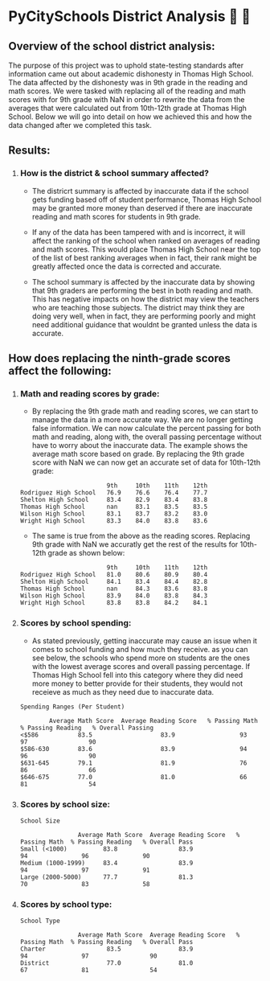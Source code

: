 
# **PyCitySchools District Analysis** :school: :green_apple:

## Overview of the school district analysis:

The purpose of this project was to uphold state-testing standards after information came out about academic dishonesty in Thomas High School. The data affected by the dishonesty was in 9th grade in the reading and math scores. We were tasked with replacing all of the reading and math scores with for 9th grade with NaN in order to rewrite the data from the averages that were calculated out from 10th-12th grade at Thomas High School. Below we will go into detail on how we achieved this and how the data changed after we completed this task. 

## Results: 

1. ### How is the district & school summary affected?

    - The districrt summary is affected by inaccurate data if the school gets funding based off of student performance, Thomas High School may be granted more money than deserved if there are inaccurate reading and math scores for students in 9th grade. 

    - If any of the data has been tampered with and is incorrect, it will affect the ranking of the school when ranked on averages of reading and math scores. This would place Thomas High School near the top of the list of best ranking averages when in fact, their rank might be greatly affected once the data is corrected and accurate. 

    - The school summary is affected by the inaccurate data by showing that 9th graders are performing the best in both reading and math. This has negative impacts on how the district may view the teachers who are teaching those subjects. The district may think they are doing very well, when in fact, they are performing poorly and might need additional guidance that wouldnt be granted unless the data is accurate. 

## How does replacing the ninth-grade scores affect the following:

1. ### Math and reading scores by grade: 

    - By replacing the 9th grade math and reading scores, we can start to manage the data in a more accurate way. We are no longer getting false information. We can now calculate the percent passing for both math and reading, along with, the overall passing percentage without have to worry about the inaccurate data. The example shows the average math score based on grade. By replacing the 9th grade score with NaN we can now get an accurate set of data for 10th-12th grade:   

    ```
                            9th	    10th	11th	12th
    Rodriguez High School	76.9	76.6	76.4	77.7
    Shelton High School	    83.4	82.9	83.4	83.8
    Thomas High School	    nan	    83.1	83.5	83.5
    Wilson High School	    83.1	83.7	83.2	83.0
    Wright High School	    83.3	84.0	83.8	83.6 

    ```

    - The same is true from the above as the reading scores. Replacing 9th grade with NaN we accuratly get the rest of the results for 10th-12th grade as shown below:

    ```
                            9th	    10th	11th	12th
    Rodriguez High School	81.0	80.6	80.9	80.4
    Shelton High School	    84.1	83.4	84.4	82.8
    Thomas High School	    nan	    84.3	83.6	83.8
    Wilson High School	    83.9	84.0	83.8	84.3
    Wright High School	    83.8	83.8	84.2	84.1

    ```

2. ### Scores by school spending:

    - As stated previously, getting inaccurate may cause an issue when it comes to school funding and how much they receive. as you can see below, the schools who spend more on students are the ones with the lowest average scores and overall passing percentage. If Thomas High School fell into this category where they did need more money to better provide for their students, they would not receieve as much as they need due to inaccurate data. 

    ```
    Spending Ranges (Per Student)
        
            Average Math Score	Average Reading Score	% Passing Math	% Passing Reading	% Overall Passing					
    <$586	        83.5	               83.9	                 93	             97	                90
    $586-630	    83.6	               83.9	                 94	             96	                90
    $631-645	    79.1	               81.9	                 76	             86	                66
    $646-675	    77.0	               81.0	                 66	             81	                54

    ```

3. ### Scores by school size:

    ```
    School Size

                    Average Math Score	Average Reading Score	% Passing Math	% Passing Reading	% Overall Pass
    Small (<1000)	       83.8	                83.9	               94	            96	             90
    Medium (1000-1999)	   83.4	                83.9	               94	            97	             91
    Large (2000-5000)	   77.7	                81.3	               70	            83	             58

    ```

4. ### Scores by school type:

    ```
    School Type

                    Average Math Score	Average Reading Score	% Passing Math	% Passing Reading	% Overall Pass
    Charter	                83.5	            83.9	                94	             97	                90
    District	            77.0	            81.0	                67	             81	                54

    ```

